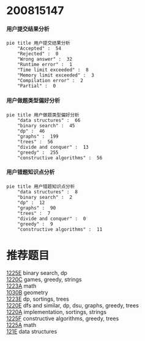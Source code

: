 # 200815147

<!-- tabs:start -->



#### **用户提交结果分析**

```mermaid
pie title 用户提交结果分析
    "Accepted" :  54
    "Rejected" :  0
    "Wrong answer" :  32
    "Runtime error" :  1
    "Time limit exceeded" :  8
    "Memory limit exceeded" :  3
    "Compilation error" :  2
    "Partial" :  0
```

#### **用户做题类型偏好分析**

```mermaid
pie title 用户做题类型偏好分析
    "data structures" :  66
    "binary search" :  45
    "dp" :  46
    "graphs" :  199
    "trees" :  56
    "divide and conquer" :  13
    "greedy" :  255
    "constructive algorithms" :  56
```
#### **用户错题知识点分析**

```mermaid
pie title 用户错题知识点分析
    "data structures" :  8
    "binary search" :  2
    "dp" :  12
    "graphs" :  90
    "trees" :  7
    "divide and conquer" :  0
    "greedy" :  9
    "constructive algorithms" :  11
```



<!-- tabs:end -->
# 推荐题目
[1225E](https://codeforces.com/contest/1225/problem/E)		binary search,
                        dp		  
[1220C](https://codeforces.com/contest/1220/problem/C)		games,
                        greedy,
                        strings		  
[1223A](https://codeforces.com/contest/1223/problem/A)		math		  
[1030B](https://codeforces.com/contest/1030/problem/B)		geometry		  
[1223E](https://codeforces.com/contest/1223/problem/E)		dp,
                        sortings,
                        trees		  
[1220E](https://codeforces.com/contest/1220/problem/E)		dfs and similar,
                        dp,
                        dsu,
                        graphs,
                        greedy,
                        trees		  
[1220A](https://codeforces.com/contest/1220/problem/A)		implementation,
                        sortings,
                        strings		  
[1225F](https://codeforces.com/contest/1225/problem/F)		constructive algorithms,
                        greedy,
                        trees		  
[1225A](https://codeforces.com/contest/1225/problem/A)		math		  
[121E](https://codeforces.com/contest/121/problem/E)		data structures		  
